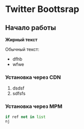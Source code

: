 # Twitter Boottsrap

## Начало работы 
**Жирный текст**

Обычный текст:
* dfhb
* wfwe

### Установка через CDN

1. dsdsf
1. sdfsfs

### Установка через MPM

```python
if ref not in list
nj
```
